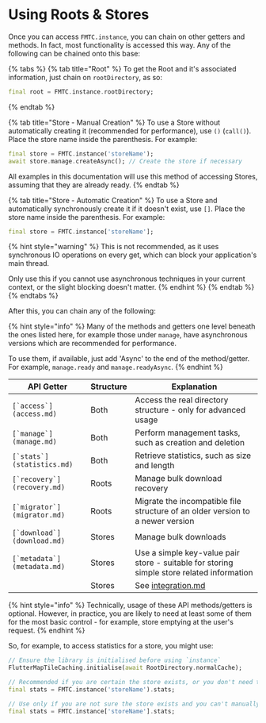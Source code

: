 # Using Roots & Stores

Once you can access `FMTC.instance`, you can chain on other getters and methods. In fact, most functionality is accessed this way. Any of the following can be chained onto this base:

{% tabs %}
{% tab title="Root" %}
To get the Root and it's associated information, just chain on `rootDirectory`, as so:

```dart
final root = FMTC.instance.rootDirectory;
```
{% endtab %}

{% tab title="Store - Manual Creation" %}
To use a Store without automatically creating it (recommended for performance), use `()` (`call()`). Place the store name inside the parenthesis. For example:

```dart
final store = FMTC.instance('storeName');
await store.manage.createAsync(); // Create the store if necessary
```

All examples in this documentation will use this method of accessing Stores, assuming that they are already ready.
{% endtab %}

{% tab title="Store - Automatic Creation" %}
To use a Store and automatically synchronously create it if it doesn't exist, use `[]`. Place the store name inside the parenthesis. For example:

```dart
final store = FMTC.instance['storeName'];
```

{% hint style="warning" %}
This is not recommended, as it uses synchronous IO operations on every get, which can block your application's main thread.

Only use this if you cannot use asynchronous techniques in your current context, or the slight blocking doesn't matter.
{% endhint %}
{% endtab %}
{% endtabs %}

After this, you can chain any of the following:

{% hint style="info" %}
Many of the methods and getters one level beneath the ones listed here, for example those under `manage`, have asynchronous versions which are recommended for performance.

To use them, if available, just add 'Async' to the end of the method/getter. For example, `manage.ready` and `manage.readyAsync`.
{% endhint %}

| API Getter                    | Structure | Explanation                                                                               |
| ----------------------------- | --------- | ----------------------------------------------------------------------------------------- |
| ``[`access`](access.md)``     | Both      | Access the real directory structure - only for advanced usage                             |
| ``[`manage`](manage.md)``     | Both      | Perform management tasks, such as creation and deletion                                   |
| ``[`stats`](statistics.md)``  | Both      | Retrieve statistics, such as size and length                                              |
| ``[`recovery`](recovery.md)`` | Roots     | Manage bulk download recovery                                                             |
| ``[`migrator`](migrator.md)`` | Roots     | Migrate the incompatible file structure of an older version to a newer version            |
| ``[`download`](download.md)`` | Stores    | Manage bulk downloads                                                                     |
| ``[`metadata`](metadata.md)`` | Stores    | Use a simple key-value pair store - suitable for storing simple store related information |
|                               | Stores    | See [integration.md](../integration.md "mention")                                         |

{% hint style="info" %}
Technically, usage of these API methods/getters is optional. However, in practice, you are likely to need at least some of them for the most basic control - for example, store emptying at the user's request.
{% endhint %}

So, for example, to access statistics for a store, you might use:

```dart
// Ensure the library is initialised before using `instance`
FlutterMapTileCaching.initialise(await RootDirectory.normalCache);

// Recommended if you are certain the store exists, or you don't need to perform actions with the store's filesystem at this point
final stats = FMTC.instance('storeName').stats;

// Use only if you are not sure the store exists and you can't manually create it asynchronously (not recommended)
final stats = FMTC.instance['storeName'].stats;
```
